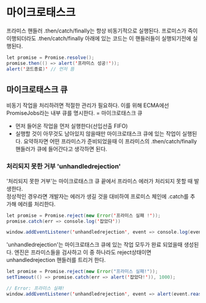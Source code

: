 # 마이크로태스크
프라미스 핸들러 .then/catch/finally는 항상 비동기적으로 실행된다.
프로미스가 즉이 이행되더라도 .then/catch/finally 아래에 있는 코드는 이 핸들러들이 실행되기전에 실행된다.
```java
let promise = Promise.resolve();
promise.then(() => alert('프라미스 성공!'));
alert('코드종료)' // 먼저 뜸
```

## 마이크로태스크 큐
비동기 작업을 처리하려면 적절한 관리가 필요하다. 이를 위해 ECMA에선 PromiseJobs라는 내부 큐를 명시한다. = 마이크로태스크 큐
* 먼저 들어온 작업을 먼저 실행한다(선입선출 FIFO)
* 실행할 것이 아무것도 남아있지 않을때만 마이크로태스크 큐에 있는 작업이 실행된다.
요약하자면 어떤 프라미스가 준비되었을때 이 프라미스의 .then/catch/finally 핸들러가 큐에 들어간다고 생각하면 된다.

### 처리되지 못한 거부 'unhandledrejection'
'처리되지 못한 거부'는 마이크로태스크 큐 끝에서 프라미스 에러가 처리되지 못할 때 발생한다.<br>
정상적인 경우라면 개발자는 에러가 생길 것을 대비하여 프로미스 체인에 .catch를 추가해 에러를 처리한다.
```java
let promise = Promise.reject(new Error('프라미스 실패 !'));
promise.catch(err => console.log('잡았다'))

window.addEventListener('unhandledrejection', event => console.log(event.name)) // catch를 선언 하였으므로 실행되지 않음.
```
'unhandledrejection'는 마이크로태스크 큐에 있는 작업 모두가 완료 되었을때 생성된다. 엔진은 프라미스들을 검사하고 이 중 하나라도
reject상태이면 unhandledrejection 핸들러를 트리거 한다.
```java
let promise = Promise.reject(new Error("프라미스 실패!"));
setTimeout(() => promise.catch(err => alert('잡았다!')), 1000);

// Error: 프라미스 실패!
window.addEventListener('unhandledrejection', event => alert(event.reason));
```
